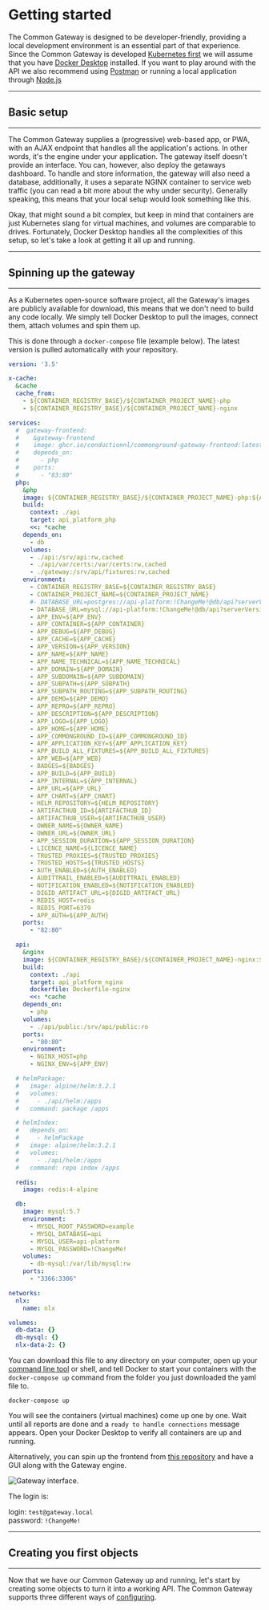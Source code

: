 # Getting started

The Common Gateway is designed to be developer-friendly, providing a local development environment is an essential part of that experience. Since the Common Gateway is developed [Kubernetes first](https://kubernetes.io/docs/tutorials/kubernetes-basics/) we will assume that you have [Docker Desktop](https://docs.docker.com/desktop/) installed. If you want to play around with the API we also recommend using [Postman](https://www.postman.com/downloads/) or running a local application through [Node.js](https://nodejs.org/en/download/)
__________________________________________________________________________________________________________

## Basic setup

_________________________________________________________________________________________________________

The Common Gateway supplies a (progressive) web-based app, or PWA, with an AJAX endpoint that handles all the application's actions. In other words, it's the engine under your application. The gateway itself doesn't provide an interface. You can, however, also deploy the getaways dashboard. To handle and store information, the gateway will also need a database, additionally, it uses a separate NGINX container to service web traffic (you can read a bit more about the why under security). Generally speaking, this means that your local setup would look something like this.

Okay, that might sound a bit complex, but keep in mind that containers are just Kubernetes slang for virtual machines, and volumes are comparable to drives. Fortunately, Docker Desktop handles all the complexities of this setup, so let's take a look at getting it all up and running.
__________________________________________________________________________________________________________

## Spinning up the gateway

__________________________________________________________________________________________________________
As a Kubernetes open-source software project, all the Gateway's images are publicly available for download, this means that we don't need to build any code locally. We simply tell Docker Desktop to pull the images, connect them, attach volumes and spin them up.

This is done through a `docker-compose` file (example below). The latest version is pulled automatically with your repository.

```yaml
version: '3.5'

x-cache:
  &cache
  cache_from:
    - ${CONTAINER_REGISTRY_BASE}/${CONTAINER_PROJECT_NAME}-php
    - ${CONTAINER_REGISTRY_BASE}/${CONTAINER_PROJECT_NAME}-nginx

services:
  #  gateway-frontend:
  #    &gateway-frontend
  #    image: ghcr.io/conductionnl/commonground-gateway-frontend:latest
  #    depends_on:
  #      - php
  #    ports:
  #      - "83:80"
  php:
    &php
    image: ${CONTAINER_REGISTRY_BASE}/${CONTAINER_PROJECT_NAME}-php:${APP_ENV}
    build:
      context: ./api
      target: api_platform_php
      <<: *cache
    depends_on:
      - db
    volumes:
      - ./api:/srv/api:rw,cached
      - ./api/var/certs:/var/certs:rw,cached
      - ./gateway:/srv/api/fixtures:rw,cached
    environment:
      - CONTAINER_REGISTRY_BASE=${CONTAINER_REGISTRY_BASE}
      - CONTAINER_PROJECT_NAME=${CONTAINER_PROJECT_NAME}
      #- DATABASE_URL=postgres://api-platform:!ChangeMe!@db/api?serverVersion=10.1
      - DATABASE_URL=mysql://api-platform:!ChangeMe!@db/api?serverVersion=10.1
      - APP_ENV=${APP_ENV}
      - APP_CONTAINER=${APP_CONTAINER}
      - APP_DEBUG=${APP_DEBUG}
      - APP_CACHE=${APP_CACHE}
      - APP_VERSION=${APP_VERSION}
      - APP_NAME=${APP_NAME}
      - APP_NAME_TECHNICAL=${APP_NAME_TECHNICAL}
      - APP_DOMAIN=${APP_DOMAIN}
      - APP_SUBDOMAIN=${APP_SUBDOMAIN}
      - APP_SUBPATH=${APP_SUBPATH}
      - APP_SUBPATH_ROUTING=${APP_SUBPATH_ROUTING}
      - APP_DEMO=${APP_DEMO}
      - APP_REPRO=${APP_REPRO}
      - APP_DESCRIPTION=${APP_DESCRIPTION}
      - APP_LOGO=${APP_LOGO}
      - APP_HOME=${APP_HOME}
      - APP_COMMONGROUND_ID=${APP_COMMONGROUND_ID}
      - APP_APPLICATION_KEY=${APP_APPLICATION_KEY}
      - APP_BUILD_ALL_FIXTURES=${APP_BUILD_ALL_FIXTURES}
      - APP_WEB=${APP_WEB}
      - BADGES=${BADGES}
      - APP_BUILD=${APP_BUILD}
      - APP_INTERNAL=${APP_INTERNAL}
      - APP_URL=${APP_URL}
      - APP_CHART=${APP_CHART}
      - HELM_REPOSITORY=${HELM_REPOSITORY}
      - ARTIFACTHUB_ID=${ARTIFACTHUB_ID}
      - ARTIFACTHUB_USER=${ARTIFACTHUB_USER}
      - OWNER_NAME=${OWNER_NAME}
      - OWNER_URL=${OWNER_URL}
      - APP_SESSION_DURATION=${APP_SESSION_DURATION}
      - LICENCE_NAME=${LICENCE_NAME}
      - TRUSTED_PROXIES=${TRUSTED_PROXIES}
      - TRUSTED_HOSTS=${TRUSTED_HOSTS}
      - AUTH_ENABLED=${AUTH_ENABLED}
      - AUDITTRAIL_ENABLED=${AUDITTRAIL_ENABLED}
      - NOTIFICATION_ENABLED=${NOTIFICATION_ENABLED}
      - DIGID_ARTIFACT_URL=${DIGID_ARTIFACT_URL}
      - REDIS_HOST=redis
      - REDIS_PORT=6379
      - APP_AUTH=${APP_AUTH}
    ports:
      - "82:80"

  api:
    &nginx
    image: ${CONTAINER_REGISTRY_BASE}/${CONTAINER_PROJECT_NAME}-nginx:${APP_ENV}
    build:
      context: ./api
      target: api_platform_nginx
      dockerfile: Dockerfile-nginx
      <<: *cache
    depends_on:
      - php
    volumes:
      - ./api/public:/srv/api/public:ro
    ports:
      - "80:80"
    environment:
      - NGINX_HOST=php
      - NGINX_ENV=${APP_ENV}

  # helmPackage:
  #   image: alpine/helm:3.2.1
  #   volumes:
  #     - ./api/helm:/apps
  #   command: package /apps

  # helmIndex:
  #   depends_on:
  #     - helmPackage
  #   image: alpine/helm:3.2.1
  #   volumes:
  #     - ./api/helm:/apps
  #   command: repo index /apps

  redis:
    image: redis:4-alpine

  db:
    image: mysql:5.7
    environment:
      - MYSQL_ROOT_PASSWORD=example
      - MYSQL_DATABASE=api
      - MYSQL_USER=api-platform
      - MYSQL_PASSWORD=!ChangeMe!
    volumes:
      - db-mysql:/var/lib/mysql:rw
    ports:
      - "3366:3306"

networks:
  nlx:
    name: nlx

volumes:
  db-data: {}
  db-mysql: {}
  nlx-data-2: {}
```

You can download this file to any directory on your computer, open up your [command line tool](https://www.google.com/search?q=command+line+tool) or shell, and tell Docker to start your containers with the `docker-compose up` command from the folder you just downloaded the yaml file to.

```cli
docker-compose up
```

You will see the containers (virtual machines) come up one by one. Wait until all reports are done and a `ready to handle connections` message appears. Open your Docker Desktop to verify all containers are up and running.

Alternatively, you can spin up the frontend from [this repository](https://github.com/ConductionNL/commonground-gateway-frontend) and have a GUI along with the Gateway engine.  
  
![Gateway interface](../assets/dashboard.png).

The login is:

login: `test@gateway.local`  
password: `!ChangeMe!`  

__________________________________________________________________________________________________________

## Creating you first objects

__________________________________________________________________________________________________________

Now that we have our Common Gateway up and running, let's start by creating some objects to turn it into a working API. The Common Gateway supports three different ways of [configuring]().
